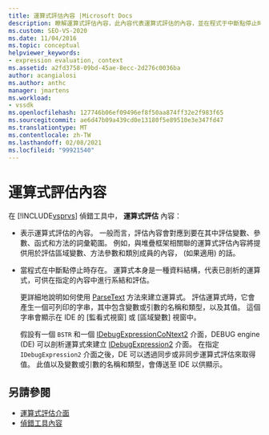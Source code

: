 ```yaml
---
title: 運算式評估內容 |Microsoft Docs
description: 瞭解運算式評估內容，此內容代表運算式評估的內容，並在程式于中斷點停止時存在。
ms.custom: SEO-VS-2020
ms.date: 11/04/2016
ms.topic: conceptual
helpviewer_keywords:
- expression evaluation, context
ms.assetid: a2fd3758-09bd-45ae-8ecc-2d276c0036ba
author: acangialosi
ms.author: anthc
manager: jmartens
ms.workload:
- vssdk
ms.openlocfilehash: 127746b06ef09496ef8f50aa874ff32e2f983f65
ms.sourcegitcommit: ae6d47b09a439cd0e13180f5e89510e3e347fd47
ms.translationtype: MT
ms.contentlocale: zh-TW
ms.lasthandoff: 02/08/2021
ms.locfileid: "99921540"
---
```

# <a name="expression-evaluation-context"></a>運算式評估內容
在 [!INCLUDE[vsprvs](../../code-quality/includes/vsprvs_md.md)] 偵錯工具中， **運算式評估** 內容：

- 表示運算式評估的內容。 一般而言，評估內容會對應到要在其中評估變數、參數、函式和方法的詞彙範圍。 例如，與堆疊框架相關聯的運算式評估內容將提供用於評估區域變數、方法參數和類別成員的內容， (如果適用) 的話。

- 當程式在中斷點停止時存在。 運算式本身是一種資料結構，代表已剖析的運算式，可供在指定的內容中進行系結和評估。

     更詳細地說明如何使用 [ParseText](../../extensibility/debugger/reference/idebugexpressioncontext2-parsetext.md) 方法來建立運算式。 評估運算式時，它會產生一個可列印的字串，其中包含變數或引數的名稱和類型，以及其值。 這個字串會顯示在 IDE 的 [監看式視窗] 或 [區域變數] 視窗中。

     假設有一個 `BSTR` 和一個 [IDebugExpressionCoNtext2](../../extensibility/debugger/reference/idebugexpressioncontext2.md) 介面，DEBUG engine (DE) 可以剖析運算式來建立 [IDebugExpression2](../../extensibility/debugger/reference/idebugexpression2.md) 介面。 在指定 `IDebugExpression2` 介面之後，DE 可以透過同步或非同步運算式評估來取得值。 此值以及變數或引數的名稱和類型，會傳送至 IDE 以供顯示。

## <a name="see-also"></a>另請參閱
- [運算式評估介面](../../extensibility/debugger/reference/expression-evaluation-interfaces.md)
- [偵錯工具內容](../../extensibility/debugger/debugger-contexts.md)
